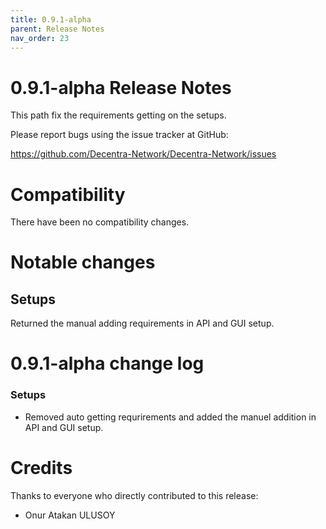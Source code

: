 ```yaml
---
title: 0.9.1-alpha
parent: Release Notes
nav_order: 23
---
```


# 0.9.1-alpha Release Notes

This path fix the requirements getting on the setups.

Please report bugs using the issue tracker at GitHub:

<https://github.com/Decentra-Network/Decentra-Network/issues>

# Compatibility

There have been no compatibility changes.

# Notable changes

## Setups

Returned the manual adding requirements in API and GUI setup.

# 0.9.1-alpha change log

### Setups

- Removed auto getting requrirements and added the manuel addition in API and GUI setup.

# Credits

Thanks to everyone who directly contributed to this release:

- Onur Atakan ULUSOY
